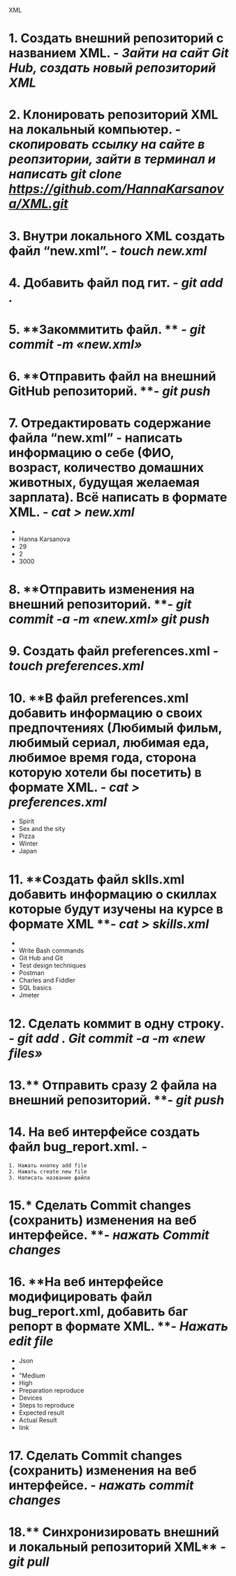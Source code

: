 XML

# 1. **Создать внешний репозиторий c названием XML.** - *Зайти на сайт Git Hub, создать новый репозиторий XML*
# 2. **Клонировать репозиторий XML на локальный компьютер.** - *скопировать ссылку на сайте в реопзитории, зайти в терминал и написать git clone https://github.com/HannaKarsanova/XML.git*
# 3. **Внутри локального XML создать файл “new.xml”.** - *touch new.xml*
# 4. **Добавить файл под гит.** - *git add .*
# 5. **Закоммитить файл. ** - *git commit -m «new.xml»*
# 6. **Отправить файл на внешний GitHub репозиторий. **- *git push*
# 7. **Отредактировать содержание файла “new.xml” - написать информацию о себе (ФИО, возраст, количество домашних животных, будущая желаемая зарплата). Всё написать в формате XML.** - *cat > new.xml*
- <?xml version="1.0" encoding="UTF-8"?>
- <fullName> Hanna Karsanova </fullName>
- <age>29</age>
- <numberOfPets>2</numberOfPets>
- <futureDesireSalary>3000</futureDesireSalary> 
# 8. **Отправить изменения на внешний репозиторий. **- *git commit -a -m «new.xml»     git push*
# 9. **Создать файл preferences.xml**  - *touch preferences.xml*
# 10. **В файл preferences.xml добавить информацию о своих предпочтениях (Любимый фильм, любимый сериал, любимая еда, любимое время года, сторона которую хотели бы посетить) в формате XML. **-* cat > preferences.xml*
- <favouriteFilm>Spirit</favouriteFilm>
- <favouriteSerial>Sex and the sity</favouriteSerial>
- <favouriteFood>Pizza</favouriteFood>
- <favouriteSeason>Winter</favouriteSeason>
- <countryToVisit>Japan</countryToVisit>
# 11. **Создать файл sklls.xml добавить информацию о скиллах которые будут изучены на курсе в формате XML **- *cat > skills.xml*
- <?xml version="1.0" encoding="UTF-8"?>
- <skill> Write Bash commands</skill>
- <skill> Git Hub and Git </skill>
- <skill> Test design techniques </skill>
- <skill> Postman </skill>
- <skill> Charles and Fiddler </skill>
- <skill> SQL basics </skill>
- <skill> Jmeter </skill>

# 12. **Сделать коммит в одну строку.** - *git add .     Git commit -a -m «new files»*
# 13.** Отправить сразу 2 файла на внешний репозиторий. **- *git push*
# 14. **На веб интерфейсе создать файл bug_report.xml. -** 
	1. Нажать кнопку add file
	2. Нажать create new file
	3. Написать название файла 
# 15.* Сделать Commit changes (сохранить) изменения на веб интерфейсе. **- *нажать Сommit changes*
# 16. **На веб интерфейсе модифицировать файл bug_report.xml, добавить баг репорт в формате XML. **- *Нажать  edit file*
- <ID> Json </ID>
- <Title> What?Where?When? </Title>
- <Severity> "Medium </Severity>
- <Priority> High </Priority>
- <Precondition> Preparation reproduce </Precondition>
- <Environment> Devices </Environment>
- <STR> Steps to reproduce </STR>
- <ER> Expected result </ER>
- <AR> Actual Result </ER>
- <Attachment> link </Attachment>
# 17. **Сделать Commit changes (сохранить) изменения на веб интерфейсе.** - *нажать commit changes*
# 18.** Синхронизировать внешний и локальный репозиторий XML** - *git pull* 
